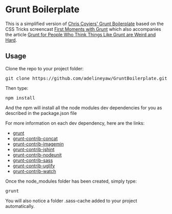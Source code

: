 Grunt Boilerplate
================

<p>This is a simplified version of <a href="https://github.com/chriscoyier/My-Grunt-Boilerplate">Chris Coyiers' Grunt Boilerplate</a> based on the CSS Tricks screencast <a href="http://css-tricks.com/video-screencasts/130-first-moments-grunt/">First Moments with Grunt</a> which also accompanies the article <a href="http://24ways.org/2013/grunt-is-not-weird-and-hard/">Grunt for People Who Think Things Like Grunt are Weird and Hard</a>.</p>

<h2>Usage</h2>

<p>Clone the repo to your project folder:</p>

<pre>git clone https://github.com/adelineyaw/GruntBoilerplate.git</pre>

<p>Then type:</p>

<pre>npm install</pre>

<p>And the npm will install all the node modules dev dependencies for you as described in the package.json file</p>

<p>For more information on each dev dependency, here are the links:</p>

<ul>
<li><a href="https://www.npmjs.org/package/grunt">grunt</a></li>
<li><a href="https://www.npmjs.org/package/grunt-contrib-concat">grunt-contrib-concat</a></li>
<li><a href="https://www.npmjs.org/package/grunt-contrib-imagemin">grunt-contrib-imagemin</a></li>
<li><a href="https://www.npmjs.org/package/grunt-contrib-jshint">grunt-contrib-jshint</a></li>
<li><a href="https://www.npmjs.org/package/grunt-contrib-nodeunit">grunt-contrib-nodeunit</a></li>
<li><a href="https://www.npmjs.org/package/grunt-contrib-sass">grunt-contrib-sass</a></li>
<li><a href="https://www.npmjs.org/package/grunt-contrib-uglify">grunt-contrib-uglify</a></li>
<li><a href="https://www.npmjs.org/package/grunt-contrib-watch">grunt-contrib-watch</a></li>
</ul>

<p>Once the node_modules folder has been created, simply type:</p><pre>grunt</pre> 

<p>You will also notice a folder .sass-cache added to your project automatically.</p>
